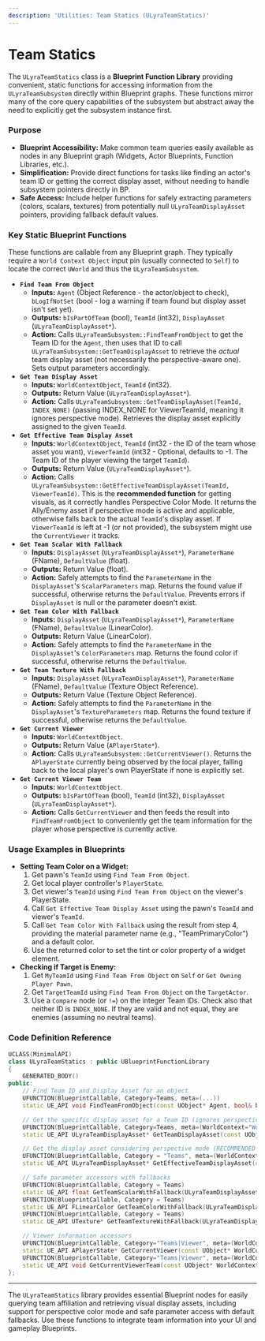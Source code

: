 ```yaml
---
description: 'Utilities: Team Statics (ULyraTeamStatics)'
---
```


# Team Statics

The `ULyraTeamStatics` class is a **Blueprint Function Library** providing convenient, static functions for accessing information from the `ULyraTeamSubsystem` directly within Blueprint graphs. These functions mirror many of the core query capabilities of the subsystem but abstract away the need to explicitly get the subsystem instance first.

### Purpose

* **Blueprint Accessibility:** Make common team queries easily available as nodes in any Blueprint graph (Widgets, Actor Blueprints, Function Libraries, etc.).
* **Simplification:** Provide direct functions for tasks like finding an actor's team ID or getting the correct display asset, without needing to handle subsystem pointers directly in BP.
* **Safe Access:** Include helper functions for safely extracting parameters (colors, scalars, textures) from potentially null `ULyraTeamDisplayAsset` pointers, providing fallback default values.

### Key Static Blueprint Functions

These functions are callable from any Blueprint graph. They typically require a `World Context Object` input pin (usually connected to `Self`) to locate the correct `UWorld` and thus the `ULyraTeamSubsystem`.

* **`Find Team From Object`**
  * **Inputs:** `Agent` (Object Reference - the actor/object to check), `bLogIfNotSet` (bool - log a warning if team found but display asset isn't set yet).
  * **Outputs:** `bIsPartOfTeam` (bool), `TeamId` (int32), `DisplayAsset` (`ULyraTeamDisplayAsset*`).
  * **Action:** Calls `ULyraTeamSubsystem::FindTeamFromObject` to get the Team ID for the `Agent`, then uses that ID to call `ULyraTeamSubsystem::GetTeamDisplayAsset` to retrieve the _actual_ team display asset (not necessarily the perspective-aware one). Sets output parameters accordingly.
* **`Get Team Display Asset`**
  * **Inputs:** `WorldContextObject`, `TeamId` (int32).
  * **Outputs:** Return Value (`ULyraTeamDisplayAsset*`).
  * **Action:** Calls `ULyraTeamSubsystem::GetTeamDisplayAsset(TeamId, INDEX_NONE)` (passing INDEX\_NONE for ViewerTeamId, meaning it ignores perspective mode). Retrieves the display asset explicitly assigned to the given `TeamId`.
* **`Get Effective Team Display Asset`**
  * **Inputs:** `WorldContextObject`, `TeamId` (int32 - the ID of the team whose asset you want), `ViewerTeamId` (int32 - Optional, defaults to -1. The Team ID of the player viewing the target `TeamId`).
  * **Outputs:** Return Value (`ULyraTeamDisplayAsset*`).
  * **Action:** Calls `ULyraTeamSubsystem::GetEffectiveTeamDisplayAsset(TeamId, ViewerTeamId)`. This is the **recommended function** for getting visuals, as it correctly handles Perspective Color Mode. It returns the Ally/Enemy asset if perspective mode is active and applicable, otherwise falls back to the actual `TeamId`'s display asset. If `ViewerTeamId` is left at -1 (or not provided), the subsystem might use the `CurrentViewer` it tracks.
* **`Get Team Scalar With Fallback`**
  * **Inputs:** `DisplayAsset` (`ULyraTeamDisplayAsset*`), `ParameterName` (FName), `DefaultValue` (float).
  * **Outputs:** Return Value (float).
  * **Action:** Safely attempts to find the `ParameterName` in the `DisplayAsset`'s `ScalarParameters` map. Returns the found value if successful, otherwise returns the `DefaultValue`. Prevents errors if `DisplayAsset` is null or the parameter doesn't exist.
* **`Get Team Color With Fallback`**
  * **Inputs:** `DisplayAsset` (`ULyraTeamDisplayAsset*`), `ParameterName` (FName), `DefaultValue` (LinearColor).
  * **Outputs:** Return Value (LinearColor).
  * **Action:** Safely attempts to find the `ParameterName` in the `DisplayAsset`'s `ColorParameters` map. Returns the found color if successful, otherwise returns the `DefaultValue`.
* **`Get Team Texture With Fallback`**
  * **Inputs:** `DisplayAsset` (`ULyraTeamDisplayAsset*`), `ParameterName` (FName), `DefaultValue` (Texture Object Reference).
  * **Outputs:** Return Value (Texture Object Reference).
  * **Action:** Safely attempts to find the `ParameterName` in the `DisplayAsset`'s `TextureParameters` map. Returns the found texture if successful, otherwise returns the `DefaultValue`.
* **`Get Current Viewer`**
  * **Inputs:** `WorldContextObject`.
  * **Outputs:** Return Value (`APlayerState*`).
  * **Action:** Calls `ULyraTeamSubsystem::GetCurrentViewer()`. Returns the `APlayerState` currently being observed by the local player, falling back to the local player's own PlayerState if none is explicitly set.
* **`Get Current Viewer Team`**
  * **Inputs:** `WorldContextObject`.
  * **Outputs:** `bIsPartOfTeam` (bool), `TeamId` (int32), `DisplayAsset` (`ULyraTeamDisplayAsset*`).
  * **Action:** Calls `GetCurrentViewer` and then feeds the result into `FindTeamFromObject` to conveniently get the team information for the player whose perspective is currently active.

### Usage Examples in Blueprints

* **Setting Team Color on a Widget:**
  1. Get pawn's `TeamId` using `Find Team From Object`.
  2. Get local player controller's `PlayerState`.
  3. Get viewer's `TeamId` using `Find Team From Object` on the viewer's PlayerState.
  4. Call `Get Effective Team Display Asset` using the pawn's `TeamId` and viewer's `TeamId`.
  5. Call `Get Team Color With Fallback` using the result from step 4, providing the material parameter name (e.g., "TeamPrimaryColor") and a default color.
  6. Use the returned color to set the tint or color property of a widget element.
* **Checking if Target is Enemy:**
  1. Get `MyTeamId` using `Find Team From Object` on `Self` or `Get Owning Player Pawn`.
  2. Get `TargetTeamId` using `Find Team From Object` on the `TargetActor`.
  3. Use a `Compare` node (or `!=`) on the integer Team IDs. Check also that neither ID is `INDEX_NONE`. If they are valid and not equal, they are enemies (assuming no neutral teams).

### Code Definition Reference

```cpp
UCLASS(MinimalAPI)
class ULyraTeamStatics : public UBlueprintFunctionLibrary
{
	GENERATED_BODY()
public:
	// Find Team ID and Display Asset for an object
	UFUNCTION(BlueprintCallable, Category=Teams, meta=(...))
	static UE_API void FindTeamFromObject(const UObject* Agent, bool& bIsPartOfTeam, int32& TeamId, ULyraTeamDisplayAsset*& DisplayAsset, bool bLogIfNotSet = false);

	// Get the specific display asset for a Team ID (ignores perspective)
	UFUNCTION(BlueprintCallable, Category=Teams, meta=(WorldContext="WorldContextObject"))
	static UE_API ULyraTeamDisplayAsset* GetTeamDisplayAsset(const UObject* WorldContextObject, int32 TeamId);

	// Get the display asset considering perspective mode (RECOMMENDED for visuals)
	UFUNCTION(BlueprintCallable, Category = "Teams", meta=(WorldContext="WorldContextObject"))
	static UE_API ULyraTeamDisplayAsset* GetEffectiveTeamDisplayAsset(const UObject* WorldContextObject, int32 TeamId, int32 ViewerTeamId = -1);

	// Safe parameter accessors with fallbacks
	UFUNCTION(BlueprintCallable, Category = Teams)
	static UE_API float GetTeamScalarWithFallback(ULyraTeamDisplayAsset* DisplayAsset, FName ParameterName, float DefaultValue);
	UFUNCTION(BlueprintCallable, Category = Teams)
	static UE_API FLinearColor GetTeamColorWithFallback(ULyraTeamDisplayAsset* DisplayAsset, FName ParameterName, FLinearColor DefaultValue);
	UFUNCTION(BlueprintCallable, Category = Teams)
	static UE_API UTexture* GetTeamTextureWithFallback(ULyraTeamDisplayAsset* DisplayAsset, FName ParameterName, UTexture* DefaultValue);

	// Viewer information accessors
	UFUNCTION(BlueprintCallable, Category="Teams|Viewer", meta=(WorldContext="WorldContextObject"))
	static UE_API APlayerState* GetCurrentViewer(const UObject* WorldContextObject);
	UFUNCTION(BlueprintCallable, Category="Teams|Viewer", meta=(WorldContext="WorldContextObject"))
	static UE_API void GetCurrentViewerTeam(const UObject* WorldContextObject, bool& bIsPartOfTeam, int32& TeamId, ULyraTeamDisplayAsset*& DisplayAsset);
};
```

***

The `ULyraTeamStatics` library provides essential Blueprint nodes for easily querying team affiliation and retrieving visual display assets, including support for perspective color mode and safe parameter access with default fallbacks. Use these functions to integrate team information into your UI and gameplay Blueprints.
